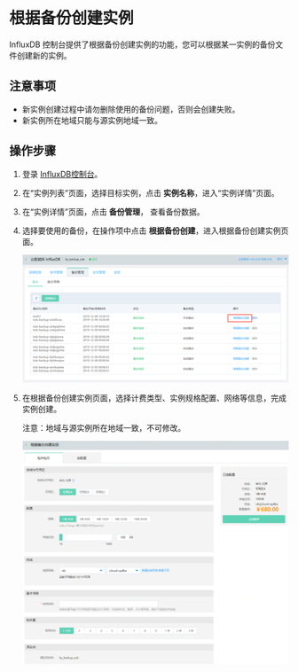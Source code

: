 # 根据备份创建实例

InfluxDB 控制台提供了根据备份创建实例的功能，您可以根据某一实例的备份文件创建新的实例。

## 注意事项

- 新实例创建过程中请勿删除使用的备份问题，否则会创建失败。
- 新实例所在地域只能与源实例地域一致。

## 操作步骤

1. 登录 [InfluxDB控制台](http://tsds-console.jdcloud.com/list)。

1. 在“实例列表”页面，选择目标实例，点击 **实例名称**，进入“实例详情”页面。

1. 在“实例详情”页面，点击 **备份管理**， 查看备份数据。

1. 选择要使用的备份，在操作项中点击 **根据备份创建**，进入根据备份创建实例页面。

   ![image-20191209164029987](../../../../../image/JCS-for-InfluxDB/20191209164029987.png)

1. 在根据备份创建实例页面，选择计费类型、实例规格配置、网络等信息，完成实例创建。

   注意：地域与源实例所在地域一致，不可修改。

   ![image-20191209164847452](../../../../../image/JCS-for-InfluxDB/20191209164847452.png)


